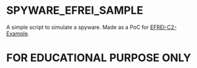 # SPYWARE_EFREI_SAMPLE
A simple script to simulate a spyware. Made as a PoC for [EFREI-C2-Example](https://github.com/Gakamine/EFREI-C2-Example). 

# FOR EDUCATIONAL PURPOSE ONLY
